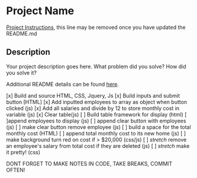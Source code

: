 # Project Name

[Project Instructions](./INSTRUCTIONS.md), this line may be removed once you have updated the README.md

## Description

Your project description goes here. What problem did you solve? How did you solve it?

Additional README details can be found [here](https://github.com/PrimeAcademy/readme-template/blob/master/README.md).


[x] Build and source HTML, CSS, Jquery, Js
[x] Build inputs and submit button [HTML]
[x] Add inputted employees to array as object when button clicked (js)
[x] Add all salaries and divide by 12 to store monthly cost in variable (js)
[x] Clear table(js)
[ ] Build table framework for display (html)
[ ]append employees to display (js)
[ ] append clear button with employees (js)
[ ] make clear button remove employee (js)
[ ] build a space for the total monthly cost (HTML)
[ ] append total monthly cost to its new home (js)
[ ] make background turn red on cost if > $20,000 (css/js)
[ ] *stretch* remove an employee's salary from total cost if they are deleted (js)
[ ] *stretch* make it pretty! (css)

DONT FORGET TO MAKE NOTES IN CODE, TAKE BREAKS, COMMIT OFTEN!
